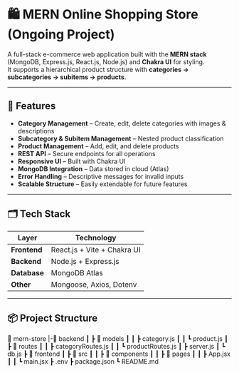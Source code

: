 # 🛍️ MERN Online Shopping Store (Ongoing Project)

A full-stack e-commerce web application built with the **MERN stack** (MongoDB, Express.js, React.js, Node.js) and **Chakra UI** for styling.  
It supports a hierarchical product structure with **categories → subcategories → subitems → products**.

---

## 🚀 Features

- **Category Management** – Create, edit, delete categories with images & descriptions
- **Subcategory & Subitem Management** – Nested product classification
- **Product Management** – Add, edit, and delete products
- **REST API** – Secure endpoints for all operations
- **Responsive UI** – Built with Chakra UI
- **MongoDB Integration** – Data stored in cloud (Atlas)
- **Error Handling** – Descriptive messages for invalid inputs
- **Scalable Structure** – Easily extendable for future features

---

## 🗂️ Tech Stack

| Layer       | Technology |
|-------------|------------|
| **Frontend** | React.js + Vite + Chakra UI |
| **Backend**  | Node.js + Express.js |
| **Database** | MongoDB Atlas |
| **Other**    | Mongoose, Axios, Dotenv |

---

## 📦 Project Structure

📂 mern-store
|-📂 backend
┃ ┣ 📂 models
┃ ┃ ┣ category.js
┃ ┃ ┗ product.js
┃ ┣ 📂 routes
┃ ┃ ┣ categoryRoutes.js
┃ ┃ ┗ productRoutes.js
┃ ┣ server.js
┃ ┗ db.js
┣ 📂 frontend
┃ ┣ 📂 src
┃ ┃ ┣ 📂 components
┃ ┃ ┣ 📂 pages
┃ ┃ ┣ App.jsx
┃ ┃ ┗ main.jsx
┣ .env
┣ package.json
┗ README.md



